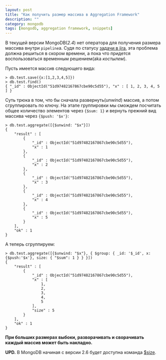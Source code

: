 ```yaml
---
layout: post
title: "Как получить размер массива в Aggregation Framework"
description: ""
category: mongodb
tags: [mongodb, aggregation framework, snippets]
---
```



В текущей версии MongoDB(*2.4*) нет оператора для получения размера массива внутри `pipeline`a. Судя по статусу [задачи в jira](https://jira.mongodb.org/browse/SERVER-4899), эта проблема должна решиться в скором времени, а пока что придется воспользоваться временным решением(aka *костылем*). 

Пусть имеется массив следующего вида: 


    > db.test.save({x:[1,2,3,4,5]})
    > db.test.find()
    { "_id" : ObjectId("51d97482167867cbe90c5d55"), "x" : [ 1, 2, 3, 4, 5 ] }
    
Суть трюка в том, что бы сначала развернуть(*unwind*) массив, а потом сгруппировать по ключу. На этапе группировки мы смождем посчитать общее количество элементов через `{$sum: 1}` и вернуть прежний вид массива через `{$push: '$x'}`:

    > db.test.aggregate([{$unwind: "$x"}])
    {
    	"result" : [
    		{
    			"_id" : ObjectId("51d97482167867cbe90c5d55"),
    			"x" : 1
    		},
    		{
    			"_id" : ObjectId("51d97482167867cbe90c5d55"),
    			"x" : 2
    		},
    		{
    			"_id" : ObjectId("51d97482167867cbe90c5d55"),
    			"x" : 3
    		},
    		{
    			"_id" : ObjectId("51d97482167867cbe90c5d55"),
    			"x" : 4
    		},
    		{
    			"_id" : ObjectId("51d97482167867cbe90c5d55"),
    			"x" : 5
    		}
    	],
    	"ok" : 1
    }
    
А теперь сгруппируем:

    > db.test.aggregate([{$unwind: "$x"}, { $group: { _id: '$_id', x:{$push:'$x'}, size: { "$sum": 1 } } }])
    {
    	"result" : [
    		{
    			"_id" : ObjectId("51d97482167867cbe90c5d55"),
    			"x" : [
    				1,
    				2,
    				3,
    				4,
    				5
    			],
    			"size" : 5
    		}
    	],
    	"ok" : 1
    }

**При больших размерах выбоки, разворачивать и сворачивать каждый массив может быть накладно.**

**UPD.** В MongoDB начиная с версии 2.6 будет доступна команда [$size](http://docs.mongodb.org/master/reference/operator/aggregation/size/).